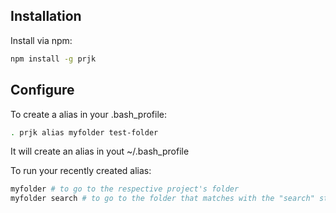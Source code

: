 Installation
---

Install via npm:
```bash
npm install -g prjk
```


Configure 
---

To create a alias in your .bash_profile:
```bash
. prjk alias myfolder test-folder
```

It will create an alias in yout ~/.bash_profile


To run your recently created alias:
```bash
myfolder # to go to the respective project's folder
myfolder search # to go to the folder that matches with the "search" string
```

